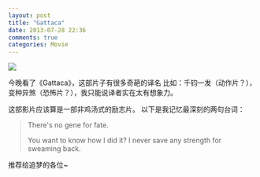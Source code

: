 ```yaml
---
layout: post
title: "Gattaca"
date: 2013-07-28 22:36
comments: true
categories: Movie
---
```

![](/media/2013-07-28-gattaca/gattaca.jpg)

今晚看了《Gattaca》，这部片子有很多奇葩的译名 比如：千钧一发（动作片？），变种异煞（恐怖片？），我只能说译者实在太有想象力。

这部影片应该算是一部非鸡汤式的励志片。
以下是我记忆最深刻的两句台词：

>There's no gene for fate.
>
>You want to know how I did it? I never save any strength for sweaming back.

推荐给追梦的各位~